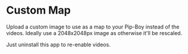 # Custom Map

Upload a custom image to use as a map to your Pip-Boy instead of the videos. Ideally use a 2048x2048px image as otherwise it'll be rescaled.

Just uninstall this app to re-enable videos.


